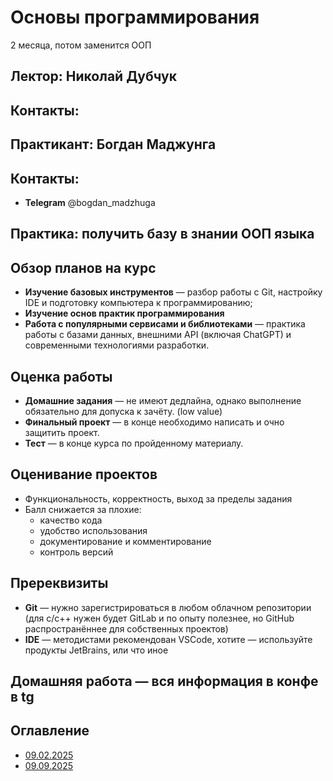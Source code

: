 # Основы программирования
2 месяца, потом заменится ООП

## Лектор: Николай Дубчук
## Контакты:

## Практикант: Богдан Маджунга
## Контакты:
* **Telegram** @bogdan_madzhuga

## Практика: получить базу в знании ООП языка

## Обзор планов на курс
* **Изучение базовых инструментов** — разбор работы с Git, настройку IDE и подготовку компьютера к программированию;
* **Изучение основ практик программирования**
* **Работа с популярными сервисами и библиотеками** — практика работы с базами данных, внешними API (включая ChatGPT) и современными технологиями разработки.

## Оценка работы
* **Домашние задания** — не имеют дедлайна, однако выполнение обязательно для допуска к зачёту. (low value)
* **Финальный проект** — в конце необходимо написать и очно защитить проект.
* **Тест** — в конце курса по пройденному материалу.

## Оценивание проектов
- Функциональность, корректность, выход за пределы задания
- Балл снижается за плохие:
   - качество кода
   - удобство использования
   - документирование и комментирование
   - контроль версий

## Пререквизиты
* **Git** — нужно зарегистрироваться в любом облачном репозитории (для c/c++ нужен будет GitLab и по опыту полезнее, но GitHub распространённее для собственных проектов)
* **IDE** — методистами рекомендован VSCode, хотите — используйте продукты JetBrains, или что иное

## Домашняя работа — вся информация в конфе в tg

## Оглавление
- [09.02.2025](./09.02.2025-Лекция%20первая.md)
- [09.09.2025](./09.09.2025-Качественный%20код.md)
